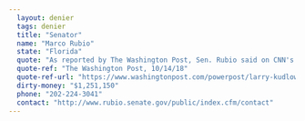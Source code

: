 ```yaml
---
  layout: denier
  tags: denier
  title: "Senator"
  name: "Marco Rubio"
  state: "Florida"
  quote: "As reported by The Washington Post, Sen. Rubio said on CNN's \"State of the Union\": “I think many scientists would debate the percentage of what is attributable to man versus normal fluctuations.\""
  quote-ref: "The Washington Post, 10/14/18"
  quote-ref-url: "https://www.washingtonpost.com/powerpost/larry-kudlow-marco-rubio-question-extent-of-human-contribution-to-climate-change/2018/10/14/c8606ae2-cfcf-11e8-b2d2-f397227b43f0_story.html?utm_term=.7fd10e2a7018"
  dirty-money: "$1,251,150"
  phone: "202-224-3041"
  contact: "http://www.rubio.senate.gov/public/index.cfm/contact"
---
```

